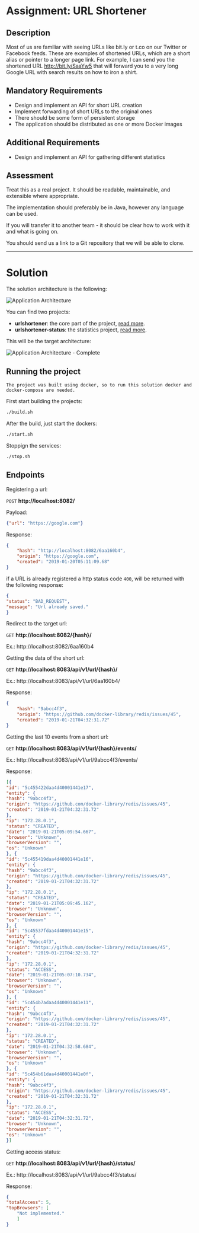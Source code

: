 # Assignment: URL Shortener

## Description

Most of us are familiar with seeing URLs like bit.ly or t.co on our Twitter or Facebook feeds. 
These are examples of shortened URLs, which are a short alias or pointer to a longer page link. 
For example, I can send you the shortened URL http://bit.ly/SaaYw5 that will forward you to a 
very long Google URL with search results on how to iron a shirt.

## Mandatory Requirements

- Design and implement an API for short URL creation
- Implement forwarding of short URLs to the original ones
- There should be some form of persistent storage
- The application should be distributed as one or more Docker images

## Additional Requirements

- Design and implement an API for gathering different statistics

## Assessment

Treat this as a real project. It should be readable, maintainable, and extensible where appropriate.

The implementation should preferably be in Java, however any language can be used.

If you will transfer it to another team - it should be clear how to work with it and what is going on.

You should send us a link to a Git repository that we will be able to clone.

--- 
# Solution

The solution architecture is the following:

![Application Architecture](/ApplicationArchitecture.png)

You can find two projects:
- **urlshortener**: the core part of the project, [read more](/urlshortener/).
- **urlshortener-status**: the statistics project, [read more](/urlshortener-status/).

This will be the target architecture:

![Application Architecture - Complete](/ApplicationArchitectureComplete.png)

## Running the project

    The project was built using docker, so to run this solution docker and docker-compose are needed.

First start building the projects:

```cmd
./build.sh
```

After the build, just start the dockers:

```cmd
./start.sh
```

Stoppign the services:
```cmd
./stop.sh
```

## Endpoints

Registering a url:

`POST` **http://localhost:8082/**

Payload: 
```json
{"url": "https://google.com"}
```

Response:
```json
{
    "hash": "http://localhost:8082/6aa160b4",
    "origin": "https://google.com",
    "created": "2019-01-20T05:11:09.68"
}
```

if a URL is already registered a http status code  `400`, will be returned with the following response:
```json
{
"status": "BAD_REQUEST",
"message": "Url already saved."
}
``` 

Redirect to the target url:

`GET` **http://localhost:8082/{hash}/**

Ex.: http://localhost:8082/6aa160b4


Getting the data of the short url:

`GET` **http://localhost:8083/api/v1/url/{hash}/**

Ex.: http://localhost:8083/api/v1/url/6aa160b4/

Response:
```json
{
    "hash": "9abcc4f3",
    "origin": "https://github.com/docker-library/redis/issues/45",
    "created": "2019-01-21T04:32:31.72"
}
```

Getting the last 10 events from a short url:

`GET` **http://localhost:8083/api/v1/url/{hash}/events/**

Ex.: http://localhost:8083/api/v1/url/9abcc4f3/events/

Response:
```json
[{
"id": "5c455422daa4d40001441e17",
"entity": {
"hash": "9abcc4f3",
"origin": "https://github.com/docker-library/redis/issues/45",
"created": "2019-01-21T04:32:31.72"
},
"ip": "172.28.0.1",
"status": "CREATED",
"date": "2019-01-21T05:09:54.667",
"browser": "Unknown",
"browserVersion": "",
"os": "Unknown"
}, {
"id": "5c455419daa4d40001441e16",
"entity": {
"hash": "9abcc4f3",
"origin": "https://github.com/docker-library/redis/issues/45",
"created": "2019-01-21T04:32:31.72"
},
"ip": "172.28.0.1",
"status": "CREATED",
"date": "2019-01-21T05:09:45.162",
"browser": "Unknown",
"browserVersion": "",
"os": "Unknown"
}, {
"id": "5c45537fdaa4d40001441e15",
"entity": {
"hash": "9abcc4f3",
"origin": "https://github.com/docker-library/redis/issues/45",
"created": "2019-01-21T04:32:31.72"
},
"ip": "172.28.0.1",
"status": "ACCESS",
"date": "2019-01-21T05:07:10.734",
"browser": "Unknown",
"browserVersion": "",
"os": "Unknown"
}, {
"id": "5c454b7adaa4d40001441e11",
"entity": {
"hash": "9abcc4f3",
"origin": "https://github.com/docker-library/redis/issues/45",
"created": "2019-01-21T04:32:31.72"
},
"ip": "172.28.0.1",
"status": "CREATED",
"date": "2019-01-21T04:32:58.684",
"browser": "Unknown",
"browserVersion": "",
"os": "Unknown"
}, {
"id": "5c454b61daa4d40001441e0f",
"entity": {
"hash": "9abcc4f3",
"origin": "https://github.com/docker-library/redis/issues/45",
"created": "2019-01-21T04:32:31.72"
},
"ip": "172.28.0.1",
"status": "ACCESS",
"date": "2019-01-21T04:32:31.72",
"browser": "Unknown",
"browserVersion": "",
"os": "Unknown"
}]
```

Getting access status:

`GET` **http://localhost:8083/api/v1/url/{hash}/status/**

Ex.: http://localhost:8083/api/v1/url/9abcc4f3/status/

Response:
```json
{
"totalAccess": 5,
"topBrowsers": [
    "Not implemented."
    ]
}
```
